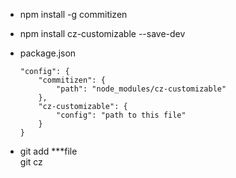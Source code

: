 
 - npm install -g commitizen  
 - npm install cz-customizable --save-dev  
 -  package.json 

        "config": {
            "commitizen": {    
                "path": "node_modules/cz-customizable"  
            },  
            "cz-customizable": {
                "config": "path to this file"
            }
        }
		
 -  git add  ***file  
    git cz
